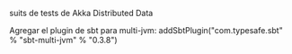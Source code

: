 suits de tests de Akka Distributed Data

Agregar el plugin de sbt para multi-jvm:
addSbtPlugin("com.typesafe.sbt" % "sbt-multi-jvm" % "0.3.8")


